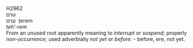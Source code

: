 <body>
  <p>H2962<br>  טרם  <br> טֶּרֶם  ‎  ṭerem  <br><i>teh‘-rem </i><br>From an unused root apparently meaning to <i>interrupt</i> or <i>suspend</i>; properly <i>non-occurrence</i>; used adverbially <i>not</i> <i>yet</i> or <i>before: - </i>before, ere, not yet.<br></p>
 </body>